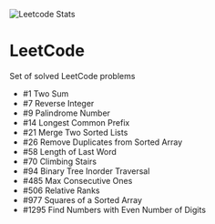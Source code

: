 ![Leetcode Stats](https://leetcode.card.workers.dev/?username=timgerdes&extension=activity&theme=dark)
# LeetCode
Set of solved LeetCode problems

* #1 Two Sum
* #7 Reverse Integer
* #9 Palindrome Number
* #14 Longest Common Prefix
* #21 Merge Two Sorted Lists
* #26 Remove Duplicates from Sorted Array
* #58 Length of Last Word
* #70 Climbing Stairs
* #94 Binary Tree Inorder Traversal
* #485 Max Consecutive Ones
* #506 Relative Ranks
* #977 Squares of a Sorted Array
* #1295 Find Numbers with Even Number of Digits
